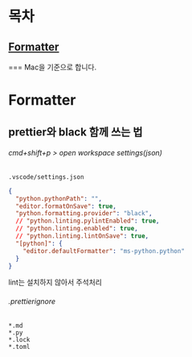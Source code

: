 # 목차
## [Formatter](#formatter)
===
Mac을 기준으로 합니다.


# Formatter
## prettier와 black 함께 쓰는 법
###### cmd+shift+p > open workspace settings(json)
`.vscode/settings.json`
``` json
{
  "python.pythonPath": "",
  "editor.formatOnSave": true,
  "python.formatting.provider": "black",
  // "python.linting.pylintEnabled": true,
  // "python.linting.enabled": true,
  // "python.linting.lintOnSave": true,
  "[python]": {
    "editor.defaultFormatter": "ms-python.python"
  }
}
```
lint는 설치하지 않아서 주석처리

###### .prettierignore
```
*.md
*.py
*.lock
*.toml
```
